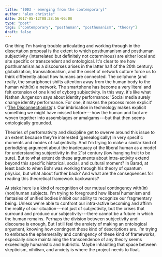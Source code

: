 ```yaml
---
title: "[003 - emerging from the contemporary]"
author: "alex christie"
date: 2017-05-12T08:28:56-06:00
type: "post"
tags: ["contemporary", "posthuman", "posthumanism", "theory"]
draft: false
---
```

One thing I'm having trouble articulating and working through in the dissertation proposal is the extent to which posthumanism and posthuman subjectivity (interrelated but definitely not coterminous) are either local and site specific or transcendent and ontological. It's clear to me how posthumanism as a discourses arises in the latter half of the 20th century: globalization, transnationalism, and the onset of network culture force us to think differently about how humans are connected. The cellphone (and really, the smartphone) shifts attention away from the human body to the human with(in) a network. The smartphone has become a very literal and felt extension of one kind of cyborg subjectivity. In this way, it's like what Nathan Jurgenson says about identity performance: 'Social media surely change identity performance. For one, it makes the process more explicit' ('[The Disconnectionists](https://thenewinquiry.com/the-disconnectionists/)'). Our imbrication in technology makes explicit something we might have missed before---how the human and tool are woven together into assemblages or amalgams---but that then seems ontologically grounded.

<!--more-->

Theories of performativity and discipline get to swerve around this issue to an extent because they're interested (genealogically) in very specific moments and modes of subjectivity. And I'm trying to make a similar kind of periodizing argument about the inadequacy of the liberal human as a model for understanding subjectivity in the 21st century (low hanging fruit to be sure). But to what extent do these arguments about intra-activity extend beyond this specific historical, social, and cultural moment? In Barad, at least back to when Bohr was working through his theory of quantum physics, but what about further back? And what are the consequences for reading this theoretical framework backwards?

At stake here is a kind of recognition of our mutual contingency with(in) (non)human subjects. I'm trying to foreground how liberal humanism and fantasies of unified bodies inhibit our ability to recognize our fragmentary being. Unless we're able to confront our intra-active becoming and affirm the reality of our situation---not just of subjectivity, but the crises that surround and produce our subjectivity---there cannot be a future in which the human remains. Perhaps the division between subjectivity and discourse is enough, But I still feel the anxiety of making an ontological argument, knowing how contingent these kind of descriptions are. I’m trying to embrace the ephemerality and contingency of these kind of frameworks, especially since maintaining the transcendence of any theory seems exceedingly humanistic and hubristic. Maybe inhabiting that space between skepticism, nihilism, and anxiety is where the project needs to float.
